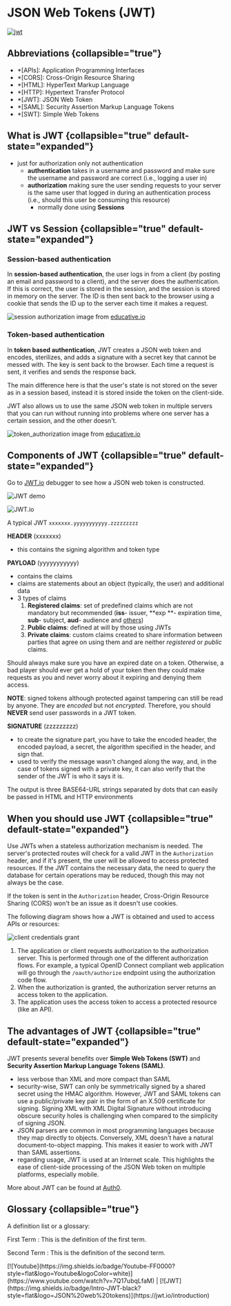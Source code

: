 # JSON Web Tokens (JWT)

[![jwt](jwt-logo.jpeg)](https://jwt.io/)

## Abbreviations {collapsible="true"}

- \*[APIs]: Application Programming Interfaces
- \*[CORS]: Cross-Origin Resource Sharing
- \*[HTML]: HyperText Markup Language
- \*[HTTP]: Hypertext Transfer Protocol
- \*[JWT]: JSON Web Token
- \*[SAML]: Security Assertion Markup Language Tokens
- \*[SWT]: Simple Web Tokens

## What is JWT {collapsible="true" default-state="expanded"}

- just for authorization only not authentication
    - **authentication** takes in a username and password and make sure the username and password are correct (i.e.,
      logging a user in)
    - **authorization** making sure the user sending requests to your server is the same user that logged in during
      an authentication process (i.e., should this user be consuming this resource)
        - normally done using **Sessions**

## JWT vs Session {collapsible="true" default-state="expanded"}

### Session-based authentication

In **session-based authentication**, the user logs in from a client (by posting an email and password to a client), and
the server does the authentication. If this is correct, the user is stored in the session, and the session is stored in
memory on the server. The ID is then sent back to the browser using a cookie that sends the ID up to the server each
time it makes a request.

![session authorization](session_authorization.png)
image from [educative.io](https://www.educative.io/edpresso/why-should-you-use-jwts)

### Token-based authentication

In **token based authentication**, JWT creates a JSON web token and encodes, sterilizes, and adds a signature with a
secret key that cannot be messed with. The key is sent back to the browser. Each time a request is sent, it verifies and
sends the response back.

The main difference here is that the user's state is not stored on the sever as in a session based, instead it is stored
inside the token on the client-side.

JWT also allows us to use the same JSON web token in multiple servers that you can run without running into problems
where one server has a certain session, and the other doesn't.

![token_authorization](token_authorization.png)
image from [educative.io](https://www.educative.io/edpresso/why-should-you-use-jwts)

## Components of JWT {collapsible="true" default-state="expanded"}

Go to [JWT.io](https://jwt.io/) debugger to see how a JSON web token is constructed.

![JWT demo](jwt.io_demo.gif)

![JWT.io](jwt_io.png)

A typical JWT
`xxxxxxx.yyyyyyyyyyy.zzzzzzzzz`

**HEADER** (xxxxxxx)

- this contains the signing algorithm and token type

**PAYLOAD** (yyyyyyyyyyy)

- contains the claims
- claims are statements about an object (typically, the user) and additional data
- 3 types of claims
    1. **Registered claims**: set of predefined claims which are not mandatory but recommended (**iss**- issuer, **exp
       **- expiration time, **sub**- subject, **aud**- audience
       and [others](https://datatracker.ietf.org/doc/html/rfc7519#section-4.1))
    2. **Public claims**: defined at will by those using JWTs
    3. **Private claims**: custom claims created to share information between parties that agree on using them and are
       neither _registered_ or _public_ claims.

Should always make sure you have an expired date on a token. Otherwise, a bad player should ever get a hold of your
token then they could make requests as you and never worry about it expiring and denying them access.

**NOTE**: signed tokens although protected against tampering can still be read by anyone. They are _encoded_ but not
_encrypted_. Therefore, you should **NEVER** send user passwords in a JWT token.

**SIGNATURE** (zzzzzzzzz)

- to create the signature part, you have to take the encoded header, the encoded payload, a secret, the algorithm
  specified in the header, and sign that.
- used to verify the message wasn't changed along the way, and, in the case of tokens signed with a private key, it can
  also verify that the sender of the JWT is who it says it is.

The output is three BASE64-URL strings separated by dots that can easily be passed in HTML and HTTP environments

## When you should use JWT {collapsible="true" default-state="expanded"}

Use JWTs when a stateless authorization mechanism is needed. The server's protected routes will check for a valid JWT in
the `Authorization` header, and if it's present, the user will be allowed to access protected resources. If the JWT
contains the necessary data, the need to query the database for certain operations may be reduced, though this may not
always be the case.

If the token is sent in the `Authorization` header, Cross-Origin Resource Sharing (CORS) won't be an issue as it doesn't
use cookies.

The following diagram shows how a JWT is obtained and used to access APIs or resources:

![client credentials grant](client-credentials-grant.png)

1. The application or client requests authorization to the authorization server. This is performed through one of the
   different authorization flows. For example, a typical OpenID Connect compliant web application will go through
   the `/oauth/authorize` endpoint using the authorization code flow.
2. When the authorization is granted, the authorization server returns an access token to the application.
3. The application uses the access token to access a protected resource (like an API).

## The advantages of JWT {collapsible="true" default-state="expanded"}

JWT presents several benefits over **Simple Web Tokens (SWT)** and **Security Assertion Markup Language Tokens (SAML)**.

- less verbose than XML and more compact than SAML
- security-wise, SWT can only be symmetrically signed by a shared secret using the HMAC algorithm. However, JWT and SAML
  tokens can use a public/private key pair in the form of an X.509 certificate for signing. Signing XML with XML Digital
  Signature without introducing obscure security holes is challenging when compared to the simplicity of signing JSON.
- JSON parsers are common in most programming languages because they map directly to objects. Conversely, XML doesn't
  have a natural document-to-object mapping. This makes it easier to work with JWT than SAML assertions.
- regarding usage, JWT is used at an Internet scale. This highlights the ease of client-side processing of the JSON Web
  token on multiple platforms, especially mobile.

More about JWT can be found
at [Auth0](https://auth0.com/learn/json-web-tokens/?_ga=2.149867318.1260740837.1642955465-1104985521.1642955465&_gl=1*88dwmh*rollup_ga*MTEwNDk4NTUyMS4xNjQyOTU1NDY1*rollup_ga_F1G3E656YZ*MTY0Mjk2ODAxOC40LjEuMTY0Mjk3MDU5Ni42MA..).

## Glossary {collapsible="true"}

A definition list or a glossary:

First Term
: This is the definition of the first term.

Second Term
: This is the definition of the second term.

<seealso>
  [![Youtube](https://img.shields.io/badge/Youtube-FF0000?style=flat&logo=Youtube&logoColor=white)](https://www.youtube.com/watch?v=7Q17ubqLfaM) |
  [![JWT](https://img.shields.io/badge/Intro-JWT-black?style=flat&logo=JSON%20web%20tokens)](https://jwt.io/introduction)
</seealso>
